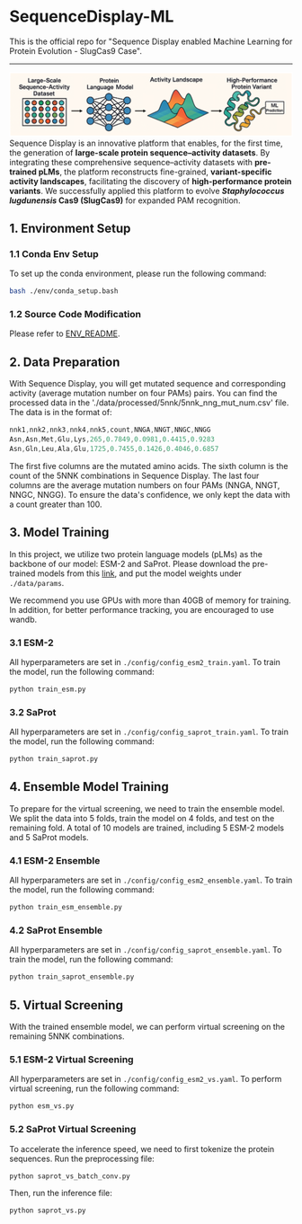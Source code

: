 # SequenceDisplay-ML

This is the official repo for "Sequence Display enabled Machine Learning for Protein Evolution - SlugCas9 Case".

---

![sdeml-abstract](./photo/sdeml-abstract.png)
Sequence Display is an innovative platform that enables, for the first time, the generation of **large-scale protein sequence–activity datasets**. By integrating these comprehensive sequence–activity datasets with **pre-trained pLMs**, the platform reconstructs fine-grained, **variant-specific activity landscapes**, facilitating the discovery of **high-performance protein variants**. We successfully applied this platform to evolve **_Staphylococcus lugdunensis_ Cas9 (SlugCas9)** for expanded PAM recognition.


## 1. Environment Setup

### 1.1 Conda Env Setup
To set up the conda environment, please run the following command:
```bash
bash ./env/conda_setup.bash
```

### 1.2 Source Code Modification
Please refer to [ENV_README](./env/ENV_README.md).

## 2. Data Preparation

With Sequence Display, you will get mutated sequence and corresponding activity (average mutation number on four PAMs) pairs.
You can find the processed data in the './data/processed/5nnk/5nnk_nng_mut_num.csv' file.
The data is in the format of:
```cs
nnk1,nnk2,nnk3,nnk4,nnk5,count,NNGA,NNGT,NNGC,NNGG
Asn,Asn,Met,Glu,Lys,265,0.7849,0.0981,0.4415,0.9283
Asn,Gln,Leu,Ala,Glu,1725,0.7455,0.1426,0.4046,0.6857
```
The first five columns are the mutated amino acids. The sixth column is the count of the 5NNK combinations in Sequence Display.
The last four columns are the average mutation numbers on four PAMs (NNGA, NNGT, NNGC, NNGG).
To ensure the data's confidence, we only kept the data with a count greater than 100.

## 3. Model Training

In this project, we utilize two protein language models (pLMs) as the backbone of our model: ESM-2 and SaProt.
Please download the pre-trained models from this [link](https://drive.google.com/drive/folders/1e6dtjGo7jNfAdiSCkvkubD48l42Vkyax?usp=drive_link), and put the model weights under `./data/params`.

We recommend you use GPUs with more than 40GB of memory for training. In addition, for better performance tracking, you are encouraged to use wandb.

### 3.1 ESM-2
All hyperparameters are set in `./config/config_esm2_train.yaml`.
To train the model, run the following command:
```bash
python train_esm.py
```

### 3.2 SaProt
All hyperparameters are set in `./config/config_saprot_train.yaml`.
To train the model, run the following command:
```bash
python train_saprot.py
```

## 4. Ensemble Model Training

To prepare for the virtual screening, we need to train the ensemble model.
We split the data into 5 folds, train the model on 4 folds, and test on the remaining fold.
A total of 10 models are trained, including 5 ESM-2 models and 5 SaProt models.

### 4.1 ESM-2 Ensemble
All hyperparameters are set in `./config/config_esm2_ensemble.yaml`.
To train the model, run the following command:
```bash
python train_esm_ensemble.py
```

### 4.2 SaProt Ensemble
All hyperparameters are set in `./config/config_saprot_ensemble.yaml`.
To train the model, run the following command:
```bash
python train_saprot_ensemble.py
```

## 5. Virtual Screening
With the trained ensemble model, we can perform virtual screening on the remaining 5NNK combinations.

### 5.1 ESM-2 Virtual Screening
All hyperparameters are set in `./config/config_esm2_vs.yaml`.
To perform virtual screening, run the following command:
```bash
python esm_vs.py
```

### 5.2 SaProt Virtual Screening
To accelerate the inference speed, we need to first tokenize the protein sequences.
Run the preprocessing file:
```bash
python saprot_vs_batch_conv.py
```

Then, run the inference file:
```bash
python saprot_vs.py
```
